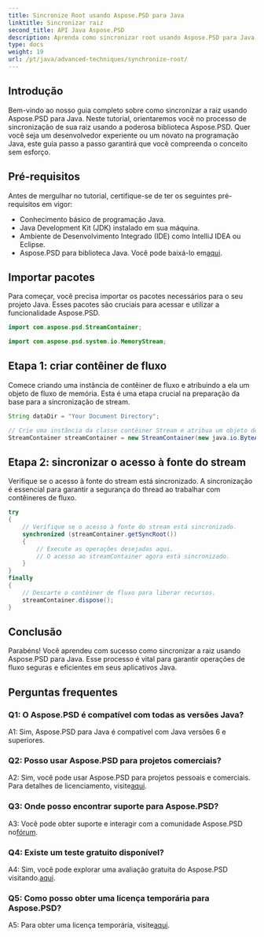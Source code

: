 ```yaml
---
title: Sincronize Root usando Aspose.PSD para Java
linktitle: Sincronizar raiz
second_title: API Java Aspose.PSD
description: Aprenda como sincronizar root usando Aspose.PSD para Java. Siga nosso guia passo a passo para operações eficientes de fluxo Java.
type: docs
weight: 19
url: /pt/java/advanced-techniques/synchronize-root/
---
```

## Introdução

Bem-vindo ao nosso guia completo sobre como sincronizar a raiz usando Aspose.PSD para Java. Neste tutorial, orientaremos você no processo de sincronização de sua raiz usando a poderosa biblioteca Aspose.PSD. Quer você seja um desenvolvedor experiente ou um novato na programação Java, este guia passo a passo garantirá que você compreenda o conceito sem esforço.

## Pré-requisitos

Antes de mergulhar no tutorial, certifique-se de ter os seguintes pré-requisitos em vigor:

- Conhecimento básico de programação Java.
- Java Development Kit (JDK) instalado em sua máquina.
- Ambiente de Desenvolvimento Integrado (IDE) como IntelliJ IDEA ou Eclipse.
-  Aspose.PSD para biblioteca Java. Você pode baixá-lo em[aqui](https://releases.aspose.com/psd/java/).

## Importar pacotes

Para começar, você precisa importar os pacotes necessários para o seu projeto Java. Esses pacotes são cruciais para acessar e utilizar a funcionalidade Aspose.PSD.

```java
import com.aspose.psd.StreamContainer;

import com.aspose.psd.system.io.MemoryStream;
```

## Etapa 1: criar contêiner de fluxo

Comece criando uma instância de contêiner de fluxo e atribuindo a ela um objeto de fluxo de memória. Esta é uma etapa crucial na preparação da base para a sincronização de stream.

```java
String dataDir = "Your Document Directory";

// Crie uma instância da classe contêiner Stream e atribua um objeto de fluxo de memória.
StreamContainer streamContainer = new StreamContainer(new java.io.ByteArrayInputStream(new byte[0]));
```

## Etapa 2: sincronizar o acesso à fonte do stream

Verifique se o acesso à fonte do stream está sincronizado. A sincronização é essencial para garantir a segurança do thread ao trabalhar com contêineres de fluxo.

```java
try
{
    // Verifique se o acesso à fonte do stream está sincronizado.
    synchronized (streamContainer.getSyncRoot())
    {
        // Execute as operações desejadas aqui.
        // O acesso ao streamContainer agora está sincronizado.
    }
}
finally
{
    // Descarte o contêiner de fluxo para liberar recursos.
    streamContainer.dispose();
}
```

## Conclusão

Parabéns! Você aprendeu com sucesso como sincronizar a raiz usando Aspose.PSD para Java. Esse processo é vital para garantir operações de fluxo seguras e eficientes em seus aplicativos Java.

## Perguntas frequentes

### Q1: O Aspose.PSD é compatível com todas as versões Java?

A1: Sim, Aspose.PSD para Java é compatível com Java versões 6 e superiores.

### Q2: Posso usar Aspose.PSD para projetos comerciais?

 A2: Sim, você pode usar Aspose.PSD para projetos pessoais e comerciais. Para detalhes de licenciamento, visite[aqui](https://purchase.aspose.com/buy).

### Q3: Onde posso encontrar suporte para Aspose.PSD?

 A3: Você pode obter suporte e interagir com a comunidade Aspose.PSD no[fórum](https://forum.aspose.com/c/psd/34).

### Q4: Existe um teste gratuito disponível?

 A4: Sim, você pode explorar uma avaliação gratuita do Aspose.PSD visitando.[aqui](https://releases.aspose.com/).

### Q5: Como posso obter uma licença temporária para Aspose.PSD?

 A5: Para obter uma licença temporária, visite[aqui](https://purchase.aspose.com/temporary-license/).